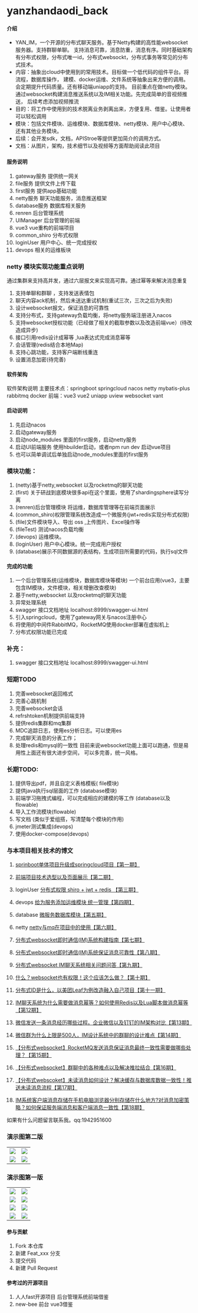 # yanzhandaodi_back

#### 介绍
- YAN_IM，一个开源的分布式聊天服务。基于Netty构建的高性能websocket服务器。支持群聊单聊。
支持消息可靠，消息防重，消息有序。同时基础架构有分布式权限，分布式唯一id，分布式websockt，分布式事务等常见的分布式技术。
- 内容：抽象出cloud中使用到的常用技术。目标做一个低代码的组件平台。将流程，数据库操作，
建模、docker运维、文件系统等抽象出来方便的调用。会定期提升代码质量。还有移动端uniapp的支持。
目前重点在做netty模块。通过websocket构建消息推送系统以及IM相关功能。先完成简单的音视频推送，
后续考虑添加视频推流
- 目的：将工作中使用到的技术脱离业务剥离出来，方便复用、借鉴。让使用者可以轻松调用
- 模块：包括文件模块、运维模块、数据库模块、netty模块、用户中心模块、还有其他业务模块。
- 后续：会开发sdk，文档，APIStroe等提供更加简介的调用方式。
- 文档：从图片，架构，技术细节以及视频等方面帮助阅读此项目

###
#### 服务说明
1. gateway服务     提供统一网关
2. file服务        提供文件上传下载
3. first服务       提供app基础功能
4. netty服务       聊天功能服务，消息推送框架
5. database服务    数据库相关服务 
5. renren          后台管理系统
6. UIManager       后台管理的前端
8. vue3              vue重构的前端项目
9. common_shiro    分布式权限
10. loginUser      用户中心、统一完成授权
11. devops         相关的运维板块


### netty 模块实现功能重点说明
通过集群来支持高并发，通过六层报文来实现高可靠。通过幂等来解决消息重复
1. 支持单聊和群聊 ，支持发送表情包
2. 聊天内容ack机制，然后未送达重试机制(重试三次，三次之后为失败)
3. 设计websocket报文，保证消息的可靠性
4. 支持分布式，支持gateway负载均衡，将netty服务端注册进入nacos
5. 支持websocket授权功能（已经做了相关的截取参数以及改造前端vue）(待改造成异步)
6. 接口引用redis设计成幂等 ,lua表达式完成消息幂等
7. 会话管理(redis结合本地Map) 
8. 支持心跳功能，支持客户端断线重连
9. 设置消息加密(待完善)



#### 软件架构
软件架构说明
主要技术点：springboot springcloud nacos  netty mybatis-plus rabbitmq docker
前端：vue3 vue2 uniapp uview websocket vant
#### 启动说明
1. 先启动nacos 
2. 启动gateway服务
3. 启动node_modules 里面的first服务，启动netty服务
4. 启动UI前端服务 使用hbuilder启动，或者npm run dev 启动vue项目
5. 也可以简单调试后单独启动node_modules里面的first服务


### 模块功能：
1. (netty)基于netty,websocket 以及rocketmq的聊天功能
2. (first) 关于研战到底模块很多api在这个里面，使用了shardingsphere读写分离
3. (renren)后台管理模块 将运维，数据库管理等在前端页面展示
4. (common_shiro)权限管理系统改造成一个微服务(jwt+redis实现分布式权限)
5. (file)文件模块导入、导出 oss ,上传图片、Excel操作等
6. (fileTest) 测试nacos负载均衡
7. (devops) 运维模块。
8. (loginUser) 用户中心模块。统一完成用户授权
9. (database)展示不同数据源的表结构，生成项目所需要的代码，执行sql文件
#### 完成的功能
1. 一个后台管理系统(运维模块，数据库模块等模块) 一个前台应用(vue3，主要包含IM模块，文件模块，相关增删改查模块)
2. 基于netty,websocket 以及rocketmq的聊天功能
3. 异常处理系统
4. swagger 接口文档地址 localhost:8999/swagger-ui.html
5. 引入springcloud，使用了gateway网关与nacos注册中心
6. 将使用的中间件RabbitMQ，RocketMQ使用docker部署在虚拟机上
7. 分布式权限功能已完成

### 补充：
1. swagger 接口文档地址 localhost:8999/swagger-ui.html


### 短期TODO
1. 完善websocket返回格式
2. 完善心跳机制
3. 完善websocket会话 
4. refrshtoken机制提供前端支持
5. 提供redis集群和mq集群
6. MDC追踪日志，使用es分析日志。可以使用es
7. 完成聊天消息的分表工作；
8. 处理redis和mysql的一致性
目前来说websocket功能上面可以跑通，但是易用性上面还有很大进步空间，
可以多完善，统一风格。


### 长期TODO:
1. 提供导出pdf，并且自定义表格模板( file模块)
2. 提供java执行sql层面的工作 (database模块)
3. 前端学习拖拽式编程，可以完成相应的建模的等工作 (database以及flowable)
4. 导入工作流模块(flowable)
5. 写文档 (类似于爱组搭，写清楚每个模块的作用)
6. jmeter测试集成(devops)
7. 使用docker-compose(devops)

### 与本项目相关技术的博文
1. [sprinboot单体项目升级成springcloud项目【第一期】](https://blog.csdn.net/qq_21561833/article/details/127348148)
2. [前端项目技术选型以及页面展示【第二期】](https://blog.csdn.net/qq_21561833/article/details/131676184)
3.  loginUser [分布式权限 shiro + jwt + redis 【第三期】](https://blog.csdn.net/qq_21561833/article/details/127605241)
4.  devops  [给为服务添加运维模块 统一管理【第四期】](https://blog.csdn.net/qq_21561833/article/details/127821543)
5.  database [微服务数据库模块【第五期】](https://blog.csdn.net/qq_21561833/article/details/131315983)  
6.  netty  [netty与mq在项目中的使用【第六期】](https://blog.csdn.net/qq_21561833/article/details/131317748)   
7. [分布式websocket即时通信(IM)系统构建指南【第七期】](https://blog.csdn.net/qq_21561833/article/details/135658862)
8. [分布式websocket即时通信(IM)系统保证消息可靠性【第八期】](https://blog.csdn.net/qq_21561833/article/details/135681086)
9. [分布式websocket IM聊天系统相关问题问答【第九期】](https://blog.csdn.net/qq_21561833/article/details/135734395)
10. [什么？websocket也有权限！这个应该怎么做？【第十期】](https://blog.csdn.net/qq_21561833/article/details/135758402)
11. [分布式ID是什么，以美团Leaf为例改造融入自己项目【第十一期】](https://blog.csdn.net/qq_21561833/article/details/135852852)
12. [IM聊天系统为什么需要做消息幂等？如何使用Redis以及Lua脚本做消息幂等【第12期】](https://blog.csdn.net/qq_21561833/article/details/136104296)
13. [微信发送一条消息经历哪些过程。企业微信以及钉钉的IM架构对比【第13期】](https://blog.csdn.net/qq_21561833/article/details/136102083)
14. [微信群为什么上限是500人，IM设计系统中的群聊的设计难点【第14期】](https://blog.csdn.net/qq_21561833/article/details/136264878)
15. [【分布式websocket】RocketMQ发送消息保证消息最终一致性需要做哪些处理？【第15期】](https://blog.csdn.net/qq_21561833/article/details/136389095)

16. [【分布式websocket】群聊中的各种难点以及解决推拉结合【第16期】](https://blog.csdn.net/qq_21561833/article/details/136445874)

17. [【分布式webscoket】未读消息如何设计？解决缓存与数据库数据一致性！推送未读消息流程【第17期】](https://blog.csdn.net/qq_21561833/article/details/136447741)

18. [IM系统客户端消息存储在手机电脑浏览器分别存储在什么地方?对消息加密策略？如何保证服务端消息和客户端消息一致性【第18期】](https://blog.csdn.net/qq_21561833/article/details/136535333)
         

如果有什么问题留言联系我。qq:1942951600

### 演示图第二版
<table>
    <tr>
        <td><img src="https://edu-renyun.oss-cn-beijing.aliyuncs.com/2024/03/18/734dbb00990d4dab868d8e9f96e98383用户界面.png"/></td>
        <td><img src="https://edu-renyun.oss-cn-beijing.aliyuncs.com/2024/03/18/08b870cb78cb431f94e96e76d5db293a聊天框详细内容.png"/></td>
    </tr>
    <tr>
        <td><img src="https://edu-renyun.oss-cn-beijing.aliyuncs.com/2024/03/18/8d45fa5387024645b2ffbe307a9d16ea详情页.png"/></td>
        <td><img src="https://edu-renyun.oss-cn-beijing.aliyuncs.com/2024/03/18/dd6a2b5f2adb4d508811eb67de555404me.png"/></td>
    </tr>
</table>

### 演示图第一版

<table>
    <tr>
        <td><img src="https://edu-renyun.oss-cn-beijing.aliyuncs.com/typora/image-20220224131939476.png"/></td>
        <td><img src="https://edu-renyun.oss-cn-beijing.aliyuncs.com/typora/image-20220224132011836.png"/></td>
    </tr>
    <tr>
        <td><img src="https://edu-renyun.oss-cn-beijing.aliyuncs.com/typora/image-20220224132024789.png"/></td>
        <td><img src="https://edu-renyun.oss-cn-beijing.aliyuncs.com/typora/image-20220224132037230.png"/></td>
    </tr>
    <tr>
        <td><img src="https://edu-renyun.oss-cn-beijing.aliyuncs.com/typora/image-20220224132109613.png"/></td>
        <td><img src="https://edu-renyun.oss-cn-beijing.aliyuncs.com/typora/image-20220224132150045.png"/></td>
    </tr>
	<tr>
        <td><img src="https://edu-renyun.oss-cn-beijing.aliyuncs.com/typora/image-20220224133145288.png"/></td>
        <td><img src="https://edu-renyun.oss-cn-beijing.aliyuncs.com/typora/image-20220224133216636.png"/></td>
    </tr>	 
</table>


#### 参与贡献

1.  Fork 本仓库
2.  新建 Feat_xxx 分支
3.  提交代码
4.  新建 Pull Request

#### 参考过的开源项目
1. 人人fast开源项目  后台管理系统前端借鉴
2. new-bee 前台 vue3借鉴


